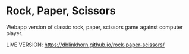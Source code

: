 # Rock, Paper, Scissors

Webapp version of classic rock, paper, scissors game against computer player.

LIVE VERSION: https://dblinkhorn.github.io/rock-paper-scissors/

